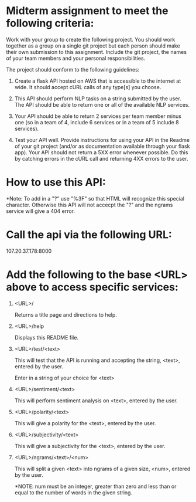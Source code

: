 # Midterm assignment to meet the following criteria:

Work with your group to create the following project. You should work together as a group on a single git project but each person should make their own submission to this assignment. Include the git project, the names of your team members and your personal responsibilities.

The project should conform to the following guidelines:

1. Create a flask API hosted on AWS that is accessible to the internet at wide. It should accept cURL calls of any type[s] you choose.

2. This API should perform NLP tasks on a string submitted by the user. The API should be able to return one or all of the available NLP services.

3. Your API should be able to return 2 services per team member minus one (so in a team of 4, include 6 services or in a team of 5 include 8 services).

4. Test your API well. Provide instructions for using your API in the Readme of your git project (and/or as documentation available through your flask app). Your API should not return a 5XX error whenever possible. Do this by catching errors in the cURL call and returning 4XX errors to the user.

# How to use this API:

*Note: To add in a "?" use "%3F" so that HTML will recognize this special character. Otherwise this API will not accecpt the "?" and the ngrams service will give a 404 error.

# Call the api via the following URL:

107.20.37.178:8000

# Add the following to the base &lt;URL&gt; above to access specific services:

1. &lt;URL&gt;/

    Returns a title page and directions to help.

2. &lt;URL&gt;/help

    Displays this README file.

3. &lt;URL&gt;/test/&lt;text&gt;

    This will test that the API is running and accepting the string, &lt;text&gt;, entered by the user.

    Enter in a string of your choice for &lt;text&gt;

4. &lt;URL&gt;/sentiment/&lt;text&gt;

    This will perform sentiment analysis on &lt;text&gt;, entered by the user.

5. &lt;URL&gt;/polarity/&lt;text&gt;

    This will give a polarity for the &lt;text&gt;, entered by the user.

6. &lt;URL&gt;/subjectivity/&lt;text&gt;

    This will give a subjectivity for the &lt;text&gt;, entered by the user.

7. &lt;URL&gt;/ngrams/&lt;text&gt;/&lt;num&gt;

    This will split a given &lt;text&gt; into ngrams of a given size, &lt;num&gt;, entered by the user.

    *NOTE: num must be an integer, greater than zero and less than or equal to the number of words in the given string.

